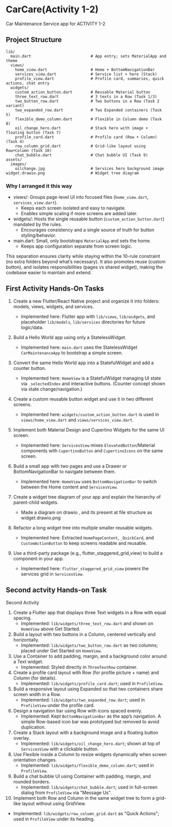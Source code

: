 # CarCare(Activity 1-2)

Car Maintenance Service app for ACTIVITY 1-2

## Project Structure

```
lib/
  main.dart                          # App entry; sets MaterialApp and theme
  views/
    home_view.dart                   # Home + BottomNavigationBar
    services_view.dart               # Service list + hero (Stack)
    profile_view.dart                # Profile card, summaries, quick actions, chat entry
  widgets/
    custom_action_button.dart        # Reusable Material button
    three_text_row.dart              # 3 texts in a Row (Task 1/3)
    two_button_row.dart              # Two buttons in a Row (Task 2 variant)
    two_expanded_row.dart            # Two Expanded containers (Task 5)
    flexible_demo_column.dart        # Flexible in Column demo (Task 8)
    oil_change_hero.dart             # Stack hero with image + floating button (Task 7)
    profile_card.dart                # Profile card (Row + Column) (Task 4)
    row_column_grid.dart             # Grid-like layout using Row+Column (Task 10)
    chat_bubble.dart                 # Chat bubble UI (Task 9)
assets/
  images/
    oilchange.jpg                    # Services hero background image
widget.drawio.png                    # Widget tree diagram
```

### Why I arranged it this way

- views/: Groups page-level UI into focused files (`home_view.dart`, `services_view.dart`).
  - Keeps each screen isolated and easy to navigate.
  - Enables simple scaling if more screens are added later.
- widgets/: Hosts the single reusable button (`custom_action_button.dart`) mandated by the rules.
  - Encourages consistency and a single source of truth for button styling/behavior.
- main.dart: Small, only bootstraps `MaterialApp` and sets the home.
  - Keeps app configuration separate from screen logic.

This separation ensures clarity while staying within the 10-rule constraint (no extra folders beyond what’s necessary). It also promotes reuse (custom button), and isolates responsibilities (pages vs shared widget), making the codebase easier to maintain and extend.


## First Activity Hands-On Tasks

1. Create a new Flutter/React Native project and organize it into folders: models, views, widgets, and services.
   - Implemented here: Flutter app with `lib/views`, `lib/widgets`, and placeholder `lib/models`, `lib/services` directories for future logic/data.

2. Build a Hello World app using only a StatelessWidget.
   - Implemented here: `main.dart` uses the StatelessWidget `CarMaintenanceApp` to bootstrap a simple screen.

3. Convert the same Hello World app into a StatefulWidget and add a counter button.
   - Implemented here: `HomeView` is a StatefulWidget managing UI state via `_selectedIndex` and interactive buttons. (Counter concept shown via state change/navigation.)

4. Create a custom reusable button widget and use it in two different screens.
   - Implemented here: `widgets/custom_action_button.dart` is used in `views/home_view.dart` and `views/services_view.dart`.

5. Implement both Material Design and Cupertino Widgets for the same UI screen.
   - Implemented here: `ServicesView` mixes `ElevatedButton`/Material components with `CupertinoButton` and `CupertinoIcons` on the same screen.

6. Build a small app with two pages and use a Drawer or BottomNavigationBar to navigate between them.
   - Implemented here: `HomeView` uses `BottomNavigationBar` to switch between the Home content and `ServicesView`.

7. Create a widget tree diagram of your app and explain the hierarchy of parent-child widgets.
   - Made a diagram on drawio , and its present at file structure as widget.drawio.png

8. Refactor a long widget tree into multiple smaller reusable widgets.
   - Implemented here: Extracted `HomePageContent`, `_QuickCard`, and `CustomActionButton` to keep screens readable and reusable.

9. Use a third-party package (e.g., flutter_staggered_grid_view) to build a component in your app.
   - Implemented here: `flutter_staggered_grid_view` powers the services grid in `ServicesView`.

## Second actvity Hands-on Task
Second Activity
1. Create a Flutter app that displays three Text widgets in a Row with equal spacing.
   - Implemented: `lib/widgets/three_text_row.dart` and shown on `HomeView` above Get Started.
2. Build a layout with two buttons in a Column, centered vertically and horizontally.
   - Implemented: `lib/widgets/two_button_row.dart` as two columns; placed under Get Started on `HomeView`.
3. Use a Container to add padding, margin, and a background color around a Text widget.
   - Implemented: Styled directly in `ThreeTextRow` container.
4. Create a profile card layout with Row (for profile picture + name) and Column (for
details).
   - Implemented: `lib/widgets/profile_card.dart`; used in `ProfileView`.
5. Build a responsive layout using Expanded so that two containers share screen width in
a Row.
   - Implemented: `lib/widgets/two_expanded_row.dart`; used in `ProfileView` under the profile card.
6. Design a navigation bar using Row with icons spaced evenly.
   - Implemented: Kept `BottomNavigationBar` as the app’s navigation. A simple Row-based icon bar was prototyped but removed to avoid duplication.
7. Create a Stack layout with a background image and a floating button overlay.
   - Implemented: `lib/widgets/oil_change_hero.dart`; shown at top of `ServicesView` with a clickable button.
8. Use Flexible inside a Column to resize widgets dynamically when screen orientation
changes.
   - Implemented: `lib/widgets/flexible_demo_column.dart`; used in `ProfileView`.
9. Build a chat bubble UI using Container with padding, margin, and rounded borders.
   - Implemented: `lib/widgets/chat_bubble.dart`; used in full-screen dialog from `ProfileView` via "Message Us".
10. Implement both Row and Column in the same widget tree to form a grid-like layout
without using GridView.
   - Implemented: `lib/widgets/row_column_grid.dart` as "Quick Actions"; used in `ProfileView` under its heading.
